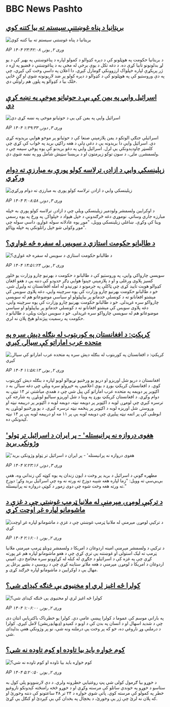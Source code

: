 # BBC News Pashto## [بريتانیا د پناه غوښتنې سيستم ته بيا کتنه کوي](https://www.bbc.com/pashto/articles/c9872njg55eo?at_medium=RSS&at_campaign=rss?at_campaign=githubrss)![بريتانیا د پناه غوښتنې سيستم ته بيا کتنه کوي](https://ichef.bbci.co.uk/ace/ws/240/cpsprodpb/1f16/live/be15c010-813d-11f0-a34f-318be3fb0481.jpg)_AP ۱۴۰۴ وږی ۲, يونۍ ۲۳:۴۲:۰۸_د بریتانیا حکومت په هوټلونو کې د دېره کډوالو د کمولو لپاره د پناغوښتنې په بهیر کې د یو لړ بدلونونو تابیا کړې ده. د دغه تکل د یوې برخې له مخې به د پناغوښتنې د قضیو په اړه د ژر پرېکړې لپاره خپلواک ارزوونکي ګومارل کېږي. دا اعلان په داسې وخت کې کېږي، چې په دې وروستیو کې په هوټلونو کې د کډوالو د دېره کولو پر ضد لاریونونه شوي او ګڼ ځايي خلک بیا د کډوالو په پلوۍ هم راوتلي دي.## [اسرائيل وايي په يمن کې يې د حوثيانو موخې په نښه کړې دي](https://www.bbc.com/pashto/articles/c8602v94qy9o?at_medium=RSS&at_campaign=rss?at_campaign=githubrss)![اسرائيل وايي په يمن کې يې د حوثيانو موخې په نښه کړې دي](https://ichef.bbci.co.uk/ace/ws/240/cpsprodpb/a0d9/live/c2023a80-8153-11f0-a34f-318be3fb0481.jpg)_AP ۱۴۰۴ وږی ۳, دونۍ ۱:۳۹:۳۳_اسرائيلي جنګي الوتکو د يمن پلازمېنې صنعا کې د حوثيانو پر موخو هوايي بريدونه کړي دي. اسرائيل وايي دا بريدونه يې د دغې ډلې د هغه راکټي بريد په ځواب کې کړي چې کلسټر چاودېدونکي يې لرل. اسرائيل وايي په دغو بريدنو کې يوه پوځي سيمه چې د ولسمشرۍ ماڼۍ، د سون توکو زېرمتون او د برېښنا سټېش شامل وو په نښه شوي دي.## [زېلينسکي وايي د ازادۍ ترلاسه کولو پورې به مبارزې ته دوام ورکړي](https://www.bbc.com/pashto/articles/cx2qkgz4n8po?at_medium=RSS&at_campaign=rss?at_campaign=githubrss)![زېلينسکي وايي د ازادۍ ترلاسه کولو پورې به مبارزې ته دوام ورکړي](https://ichef.bbci.co.uk/ace/ws/240/cpsprodpb/c21d/live/21088100-8169-11f0-83cc-c5da98c419b8.jpg)_AP ۱۴۰۴ وږی ۳, دونۍ ۴:۰۸:۵۸_د اوکرايين ولسمشر ولودمير زېلينسکي ويلي چې د ازادۍ ترلاسه کولو پورې به خپله مبارزه جاري وساتي. نوموړي دغه څرګندونې د خپل هېواد د خپلواکۍ په ورځ په يوه رسمي وينا کې وکړې. ښاغلي زېلينسکي وويل، "موږ یوه عادلانه سوله غواړو، داسې سوله چې موږ وکولی شو خپل راتلونکې په خپله وټاکو".## [ د طالبانو حکومت استازي د سویس له سفره څه غواړي؟](https://www.bbc.com/pashto/articles/cg503dpm506o?at_medium=RSS&at_campaign=rss?at_campaign=githubrss)![ د طالبانو حکومت استازي د سویس له سفره څه غواړي؟](https://ichef.bbci.co.uk/ace/ws/240/cpsprodpb/7e4f/live/08d72930-80e5-11f0-ab3e-bd52082cd0ae.jpg)_AP ۱۴۰۴ وږی ۲, يونۍ ۱۴:۵۱:۲۴_سويسي چارواکي وايي، په وروستیو کې د طالبانو د حکومت د بهرنیو چارو وزارت یو څلور کسیز پلاوی ورغلی و او د پلازمېنې جېنوا هوايي ډګر حدودو کې دننه يې د هغو افغان کډوالو هويت تایید کړی چې ټاکلې په جرمونو د تورنېدو له امله افغانستان ته ولېږل شي.
خو د طالبانو حکومت بهرنیو چارو وزارت کې یوه سرچینه وايي، دغه پلاوی سوېس کې مېشتو افغانانو ته د کونسلي خدماتو پر بیاپیلولو او سیاسي موضوعاتو هم له سوېسي چارواکو سره غږېدلی.
خو د طالبانو حکومت بهرنیو چارو وزارت کې یوه سرچینه وايي، دغه پلاوی سوېس کې مېشتو افغانانو ته د کونسلي خدماتو پر بیاپیلولو او سیاسي موضوعاتو هم له سوېسي چارواکو سره غږېدلی.
خو د سوېس دولت ویلي، د طالبانو د حکومت په رسميت پېژندلو هېڅ پلان نه لري.## [کرېکټ: د افغانستان په کوربتوب له بنګله دېش سره په متحده عرب اماراتو کې سیالۍ کېږي](https://www.bbc.com/pashto/articles/cwyed9kzng5o?at_medium=RSS&at_campaign=rss?at_campaign=githubrss)![کرېکټ: د افغانستان په کوربتوب له بنګله دېش سره په متحده عرب اماراتو کې سیالۍ کېږي](https://ichef.bbci.co.uk/ace/ws/240/cpsprodpb/3671/live/8f9e5280-80e1-11f0-a34f-318be3fb0481.jpg)_AP ۱۴۰۴ وږی ۲, يونۍ ۱۱:۵۸:۱۳_افغانستان د دريو شل اوريزو او دریو یو ورځنیو نړيوالو لوبو لپاره د بنګله دېش کوربتوب کوي.
د افغانستان کرېکټ بورډ د يوې اعلاميې په خپرولو سره ويلي چې دغه سيالۍ به د اکټوبر پر دوېمه په متحده عرب اماراتو کې پيل شي چې د همدې مياشتې تر ۱۴ نېټې به دوام وکړي.
د افغانستان کرېکټ بورډ په وینا د شل اوریزو سیالیو لوبلړۍ  په شارجه کې ترسره کېږي چې لومړۍ لوبه د اکټوبر پر دویمه نېټه، دویمه لوبه د اکټوبر پر درېیمه نېټه او وروستۍ شل اوریزه لوبه د اکټوبر پر پنځمه نېټه ترسره کېږي.
د یو ورځنیو لوبلړۍ په ابوظبی کې پر اتمه نېټه پیلېږي چې دویمه لوبه یې پر ۱۱ مه او درېیمه لوبه یې پر ۱۴ نېټه کېدونکې ده.## ['هغوی دروازه نه پرانیستله' - پر ایران د اسرائیل تر ټولو وژونکی برید](https://www.bbc.com/pashto/articles/clydpg5794zo?at_medium=RSS&at_campaign=rss?at_campaign=githubrss)!['هغوی دروازه نه پرانیستله' - پر ایران د اسرائیل تر ټولو وژونکی برید](https://ichef.bbci.co.uk/ace/ws/240/cpsprodpb/a901/live/47740f60-8184-11f0-83cc-c5da98c419b8.jpg)_AP ۱۴۰۴ وږی ۳, دونۍ ۷:۲۳:۱۶_مطهره ګونې د اسرائیل د برید پر وخت د ایون زندان په یوه کوټه کې زنداني وه، هغې بي‌بي‌سي ته وویل: "زما لپاره هغه شېبه دوزخ ته ورته نه وه چې اسرائیل برید وکړ؛ دوزخ ته ورته هغه وخت شوه چې دوی زموږ د کوټې دروازه نه پرانیستله."## [د ترکيې لومړۍ مېرمنې له ملانيا ټرمپ غوښتي چې د غزې د ماشومانو لپاره غږ اوچت کړي](https://www.bbc.com/pashto/articles/cly4pyyrmjpo?at_medium=RSS&at_campaign=rss?at_campaign=githubrss)![د ترکيې لومړۍ مېرمنې له ملانيا ټرمپ غوښتي چې د غزې د ماشومانو لپاره غږ اوچت کړي](https://ichef.bbci.co.uk/ace/ws/240/cpsprodpb/af6e/live/c2b02dd0-808f-11f0-a34f-318be3fb0481.jpg)_AP ۱۴۰۴ وږی ۲, يونۍ ۲:۱۶:۰۱_د ترکيې د ولسمشر مېرمنې امينه اردوغان د امریکا د ولسمشر ډونلډ ټرمپ مېرمنې ملانيا ټرمپ ته لیک استولی او غوښتنه يې ترې کړې چې د هغو ماشومانو لپاره هم غږ پورته کړي چې په غزه کې د اسرائيلو د جګړې له کبله له کړاوونو سره مخامخ دي. امينې اردوغان د امریکا د لومړۍ مېرمنې د هغه ملاتړ ستاينه کړې چې د روسیې د بشپړ يرغل پر مهال يې د اوکرايين د ماشومانو لپاره څرګند کړی و.## [کولرا څه اغېز لري او مخنیوی یې څنګه کېدای شي؟](https://www.bbc.com/pashto/articles/crlzp1pwxr4o?at_medium=RSS&at_campaign=rss?at_campaign=githubrss)![کولرا څه اغېز لري او مخنیوی یې څنګه کېدای شي؟](https://ichef.bbci.co.uk/ace/ws/240/cpsprodpb/895c/live/96dda6b0-8021-11f0-83cc-c5da98c419b8.jpg)_AP ۱۴۰۴ وږی ۲, يونۍ ۱:۰۶:۰۰_په باراني موسم کې عموما د کولرا پېښې عامې دي. کولرا یو خطرناک باکتریایي انتان دی چې د شدید اسهال او د انسان په بدن کې د اوبو د کمېدو (ډیهایډرېشن) لامل کېږي.
کولرا د درملنې وړ ناروغي ده، خو که پر وخت یې درملنه ونه شي، نو پر وژونکې هغې بدلېدای شي.## [کوم خواړه باید بیا تاوده او کوم تاوده نه شي؟](https://www.bbc.com/pashto/articles/c75d5lg29vdo?at_medium=RSS&at_campaign=rss?at_campaign=githubrss)![کوم خواړه باید بیا تاوده او کوم تاوده نه شي؟](https://ichef.bbci.co.uk/ace/ws/240/cpsprodpb/fa2d/live/8250b380-7f55-11f0-ab3e-bd52082cd0ae.jpg)_AP ۱۴۰۴ وږی ۲, يونۍ ۵:۲۰:۵۰_د خوړو بیا ګرمول کولی شي پټ روغتیايي خطرونه ولري. د دې لارښوونو پلي کول به ستاسو د خوړو په خوندي ساتلو کې مرسته وکړي او د خوړو څخه رامنځته کېدونکو ناروغیو خطر په کمولو کې مرسته کوي.
پاتې شوي خواړه د ۲۴ تر ۴۸ ساعتونو کې دننه وخورئ او که پلان نه لرئ چې ژر یې وخورئ، د یخچال په یخدان کې یې کېږدئ او کنګل یې کړئ.